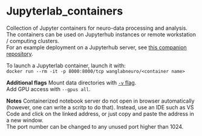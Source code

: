 # Jupyterlab_containers
Collection of Jupyter containers for neuro-data processing and analysis.  
The containers can be used on Jupyterhub instances or remote workstation / computing clusters.   
For an example deployment on a Jupyterhub server, see [this companion repository](https://github.com/wanglab-neuro/jupyterlab_server).  

To launch a Jupyterlab container, launch it with:   
`docker run --rm -it -p 8000:8000/tcp wanglabneuro/<container name>`

**Additional flags**
Mount data directories with [`-v` flag](https://docs.docker.com/engine/reference/commandline/run/#volume).  
Add GPU access with `--gpus all`.  

**Notes**
Containerized notebook server do not open in browser automatically (however, one can write a scritp to do that). Instead, use an IDE such as VS Code and click on the linked address, or just copy and paste the address in a new window.  
The port number can be changed to any unused port higher than 1024.  
